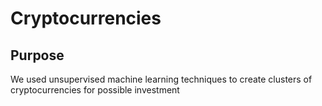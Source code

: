 # Cryptocurrencies

## Purpose
We used unsupervised machine learning techniques to create clusters of cryptocurrencies for possible investment
